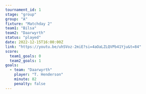 ```yaml
---
tournament_id: 1
stage: "group"
group: "A"
fixture: "Matchday 2"
team1: "Bilsa"
team2: "Daarwyrth"
status: "played"
date: 2022-12-15T16:00:00Z
link: "https://youtu.be/uhSVoz-2miE?si=4aOaLZLQVPb41Yju&t=84"
score:
  team1_goals: 0
  team2_goals: 1
goals:
  - team: "Daarwyrth"
    player: "T. Henderson"
    minute: 82
    penalty: false
---
```


